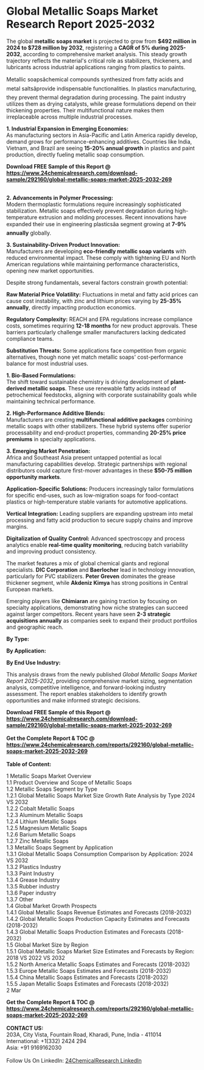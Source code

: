 <h1>Global Metallic Soaps Market Research Report 2025-2032</h1><p>The global <strong>metallic soaps market</strong> is projected to grow from <strong>$492 million in 2024 to $728 million by 2032</strong>, registering a <strong>CAGR of 5% during 2025-2032</strong>, according to comprehensive market analysis. This steady growth trajectory reflects the material's critical role as stabilizers, thickeners, and lubricants across industrial applications ranging from plastics to paints.</p><p>Metallic soapsâchemical compounds synthesized from fatty acids and metal saltsâprovide indispensable functionalities. In plastics manufacturing, they prevent thermal degradation during processing. The paint industry utilizes them as drying catalysts, while grease formulations depend on their thickening properties. Their multifunctional nature makes them irreplaceable across multiple industrial processes.</p><p><strong>1. Industrial Expansion in Emerging Economies:</strong><br>
As manufacturing sectors in Asia-Pacific and Latin America rapidly develop, demand grows for performance-enhancing additives. Countries like India, Vietnam, and Brazil are seeing <strong>15-20% annual growth</strong> in plastics and paint production, directly fueling metallic soap consumption.</p><div><b>Download FREE Sample of this Report @ 
            <a href="https://www.24chemicalresearch.com/download-sample/292160/global-metallic-soaps-market-2025-2032-269">
            https://www.24chemicalresearch.com/download-sample/292160/global-metallic-soaps-market-2025-2032-269</a></b></div><br><p><strong>2. Advancements in Polymer Processing:</strong><br>
Modern thermoplastic formulations require increasingly sophisticated stabilization. Metallic soaps effectively prevent degradation during high-temperature extrusion and molding processes. Recent innovations have expanded their use in engineering plasticsâa segment growing at <strong>7-9% annually</strong> globally.</p><p><strong>3. Sustainability-Driven Product Innovation:</strong><br>
Manufacturers are developing <strong>eco-friendly metallic soap variants</strong> with reduced environmental impact. These comply with tightening EU and North American regulations while maintaining performance characteristics, opening new market opportunities.</p><p>Despite strong fundamentals, several factors constrain growth potential:</p><p><strong>Raw Material Price Volatility:</strong> Fluctuations in metal and fatty acid prices can cause cost instability, with zinc and lithium prices varying by <strong>25-35% annually</strong>, directly impacting production economics.</p><p><strong>Regulatory Complexity:</strong> REACH and EPA regulations increase compliance costs, sometimes requiring <strong>12-18 months</strong> for new product approvals. These barriers particularly challenge smaller manufacturers lacking dedicated compliance teams.</p><p><strong>Substitution Threats:</strong> Some applications face competition from organic alternatives, though none yet match metallic soaps' cost-performance balance for most industrial uses.</p><p><strong>1. Bio-Based Formulations:</strong><br>
The shift toward sustainable chemistry is driving development of <strong>plant-derived metallic soaps</strong>. These use renewable fatty acids instead of petrochemical feedstocks, aligning with corporate sustainability goals while maintaining technical performance.</p><p><strong>2. High-Performance Additive Blends:</strong><br>
Manufacturers are creating <strong>multifunctional additive packages</strong> combining metallic soaps with other stabilizers. These hybrid systems offer superior processability and end-product properties, commanding <strong>20-25% price premiums</strong> in specialty applications.</p><p><strong>3. Emerging Market Penetration:</strong><br>
Africa and Southeast Asia present untapped potential as local manufacturing capabilities develop. Strategic partnerships with regional distributors could capture first-mover advantages in these <strong>$50-75 million opportunity markets</strong>.</p><p><strong>Application-Specific Solutions:</strong> Producers increasingly tailor formulations for specific end-uses, such as low-migration soaps for food-contact plastics or high-temperature stable variants for automotive applications.</p><p><strong>Vertical Integration:</strong> Leading suppliers are expanding upstream into metal processing and fatty acid production to secure supply chains and improve margins.</p><p><strong>Digitalization of Quality Control:</strong> Advanced spectroscopy and process analytics enable <strong>real-time quality monitoring</strong>, reducing batch variability and improving product consistency.</p><p>The market features a mix of global chemical giants and regional specialists. <strong>DIC Corporation</strong> and <strong>Baerlocher</strong> lead in technology innovation, particularly for PVC stabilizers. <strong>Peter Greven</strong> dominates the grease thickener segment, while <strong>Akdeniz Kimya</strong> has strong positions in Central European markets.</p><p>Emerging players like <strong>Chimiaran</strong> are gaining traction by focusing on specialty applications, demonstrating how niche strategies can succeed against larger competitors. Recent years have seen <strong>2-3 strategic acquisitions annually</strong> as companies seek to expand their product portfolios and geographic reach.</p><p><strong>By Type:</strong></p><p><strong>By Application:</strong></p><p><strong>By End Use Industry:</strong></p><p>This analysis draws from the newly published <em>Global Metallic Soaps Market Report 2025-2032</em>, providing comprehensive market sizing, segmentation analysis, competitive intelligence, and forward-looking industry assessment. The report enables stakeholders to identify growth opportunities and make informed strategic decisions.</p><div><b>Download FREE Sample of this Report @ 
            <a href="https://www.24chemicalresearch.com/download-sample/292160/global-metallic-soaps-market-2025-2032-269">
            https://www.24chemicalresearch.com/download-sample/292160/global-metallic-soaps-market-2025-2032-269</a></b></div><br><div><b>Get the Complete Report & TOC @ 
            <a href="https://www.24chemicalresearch.com/reports/292160/global-metallic-soaps-market-2025-2032-269">
            https://www.24chemicalresearch.com/reports/292160/global-metallic-soaps-market-2025-2032-269</a></b></div><br>
            <b>Table of Content:</b><p>1 Metallic Soaps Market Overview<br />
    1.1 Product Overview and Scope of Metallic Soaps<br />
    1.2 Metallic Soaps Segment by Type<br />
        1.2.1 Global Metallic Soaps Market Size Growth Rate Analysis by Type 2024 VS 2032<br />
        1.2.2 Cobalt Metallic Soaps<br />
        1.2.3 Aluminum Metallic Soaps<br />
        1.2.4 Lithium Metallic Soaps<br />
        1.2.5 Magnesium Metallic Soaps<br />
        1.2.6 Barium Metallic Soaps<br />
        1.2.7 Zinc Metallic Soaps<br />
    1.3 Metallic Soaps Segment by Application<br />
        1.3.1 Global Metallic Soaps Consumption Comparison by Application: 2024 VS 2032<br />
        1.3.2 Plastics Industry<br />
        1.3.3 Paint Industry<br />
        1.3.4 Grease Industry<br />
        1.3.5 Rubber industry<br />
        1.3.6 Paper industry<br />
        1.3.7 Other<br />
    1.4 Global Market Growth Prospects<br />
        1.4.1 Global Metallic Soaps Revenue Estimates and Forecasts (2018-2032)<br />
        1.4.2 Global Metallic Soaps Production Capacity Estimates and Forecasts (2018-2032)<br />
        1.4.3 Global Metallic Soaps Production Estimates and Forecasts (2018-2032)<br />
    1.5 Global Market Size by Region<br />
        1.5.1 Global Metallic Soaps Market Size Estimates and Forecasts by Region: 2018 VS 2022 VS 2032<br />
        1.5.2 North America Metallic Soaps Estimates and Forecasts (2018-2032)<br />
        1.5.3 Europe Metallic Soaps Estimates and Forecasts (2018-2032)<br />
        1.5.4 China Metallic Soaps Estimates and Forecasts (2018-2032)<br />
        1.5.5 Japan Metallic Soaps Estimates and Forecasts (2018-2032)<br />
2 Mar</p><div><b>Get the Complete Report & TOC @ 
            <a href="https://www.24chemicalresearch.com/reports/292160/global-metallic-soaps-market-2025-2032-269">
            https://www.24chemicalresearch.com/reports/292160/global-metallic-soaps-market-2025-2032-269</a></b></div><br><b>CONTACT US:</b><br>
            203A, City Vista, Fountain Road, Kharadi, Pune, India - 411014<br>
            International: +1(332) 2424 294<br>
            Asia: +91 9169162030 <br><br>
            Follow Us On LinkedIn: <a href="https://www.linkedin.com/company/24chemicalresearch/">24ChemicalResearch LinkedIn</a>